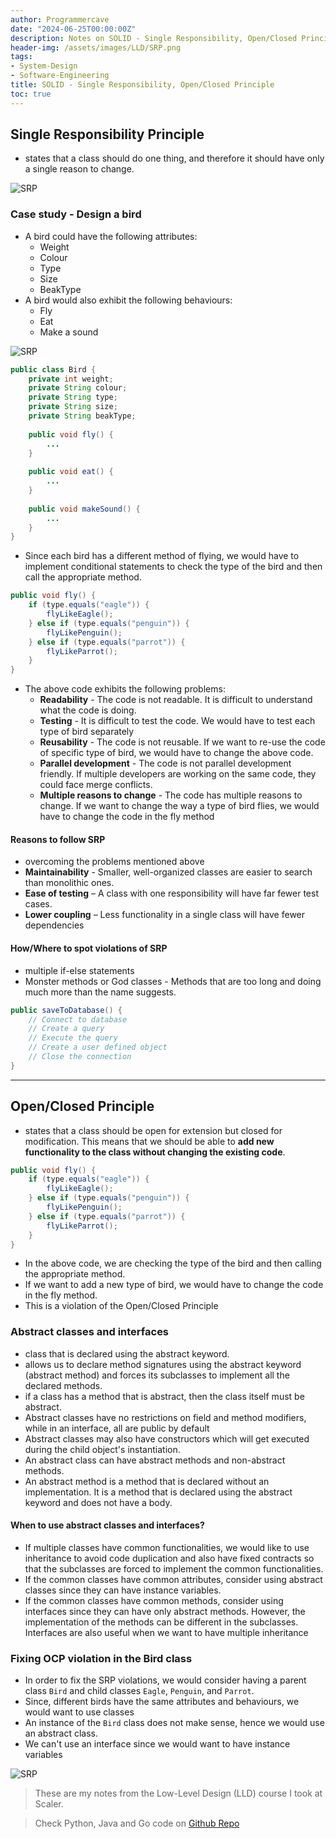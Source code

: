 ```yaml
---
author: Programmercave
date: "2024-06-25T00:00:00Z"
description: Notes on SOLID - Single Responsibility, Open/Closed Principle from Scaler
header-img: /assets/images/LLD/SRP.png
tags:
- System-Design
- Software-Engineering
title: SOLID - Single Responsibility, Open/Closed Principle
toc: true
---
```


## Single Responsibility Principle
- states that a class should do one thing, and therefore it should have only a single reason to change.

![SRP](/assets/images/LLD/SRP.png)

### Case study - Design a bird
- A bird could have the following attributes:
	- Weight
	- Colour
	- Type
	- Size
	- BeakType
- A bird would also exhibit the following behaviours:
	- Fly
	- Eat
	- Make a sound

![SRP](/assets/images/LLD/Bird.png)

```java
public class Bird {
	private int weight;
	private String colour;
	private String type;
	private String size;
	private String beakType;
	
	public void fly() {
		...
	}
	
	public void eat() {
		...
	}
	
	public void makeSound() {
		...
	}
}
```

- Since each bird has a different method of flying, we would have to implement conditional statements to check the type of the bird and then call the appropriate method.
```java
public void fly() {
	if (type.equals("eagle")) {
		flyLikeEagle();
	} else if (type.equals("penguin")) {
		flyLikePenguin();
	} else if (type.equals("parrot")) {
		flyLikeParrot();
	}
}
```

- The above code exhibits the following problems:
  - **Readability** - The code is not readable. It is difficult to understand what the code is doing.
  - **Testing** - It is difficult to test the code. We would have to test each type of bird separately
  - **Reusability** - The code is not reusable. If we want to re-use the code of specific type of bird, we would have to change the above code.
  - **Parallel development** - The code is not parallel development friendly. If multiple developers are working on the same code, they could face merge conflicts.
  - **Multiple reasons to change** - The code has multiple reasons to change. If we want to change the way a type of bird flies, we would have to change the code in the fly method

#### Reasons to follow SRP
- overcoming the problems mentioned above
- **Maintainability** - Smaller, well-organized classes are easier to search than monolithic ones. 
- **Ease of testing** – A class with one responsibility will have far fewer test cases. 
- **Lower coupling** – Less functionality in a single class will have fewer dependencies

#### How/Where to spot violations of SRP
- multiple if-else statements
- Monster methods or God classes - Methods that are too long and doing much more than the name suggests.
```java
public saveToDatabase() { 
	// Connect to database 
	// Create a query 
	// Execute the query
	// Create a user defined object 
	// Close the connection
}
```

---
## Open/Closed Principle

- states that a class should be open for extension but closed for modification. This means that we should be able to **add new functionality to the class without changing the existing code**.
```java
public void fly() {
	if (type.equals("eagle")) {
		flyLikeEagle();
	} else if (type.equals("penguin")) {
		flyLikePenguin();
	} else if (type.equals("parrot")) {
		flyLikeParrot();
	}
}
```

- In the above code, we are checking the type of the bird and then calling the appropriate method. 
- If we want to add a new type of bird, we would have to change the code in the fly method. 
- This is a violation of the Open/Closed Principle

### Abstract classes and interfaces
- class that is declared using the abstract keyword. 
- allows us to declare method signatures using the abstract keyword (abstract method) and forces its subclasses to implement all the declared methods. 
- if a class has a method that is abstract, then the class itself must be abstract.
- Abstract classes have no restrictions on field and method modifiers, while in an interface, all are public by default
- Abstract classes may also have constructors which will get executed during the child object's instantiation.
- An abstract class can have abstract methods and non-abstract methods.
- An abstract method is a method that is declared without an implementation. It is a method that is declared using the abstract keyword and does not have a body.

#### When to use abstract classes and interfaces?
- If multiple classes have common functionalities, we would like to use inheritance to avoid code duplication and also have fixed contracts so that the subclasses are forced to implement the common functionalities. 
- If the common classes have common attributes, consider using abstract classes since they can have instance variables. 
- If the common classes have common methods, consider using interfaces since they can have only abstract methods. However, the implementation of the methods can be different in the subclasses. Interfaces are also useful when we want to have multiple inheritance

### Fixing OCP violation in the Bird class
- In order to fix the SRP violations, we would consider having a parent class `Bird` and child classes `Eagle`, `Penguin`, and `Parrot`.
- Since, different birds have the same attributes and behaviours, we would want to use classes
- An instance of the `Bird` class does not make sense, hence we would use an abstract class. 
- We can't use an interface since we would want to have instance variables

![SRP](/assets/images/LLD/Bird2.png)

> These are my notes from the Low-Level Design (LLD) course I took at Scaler.

> Check Python, Java and Go code on [Github Repo](https://github.com/abhiabhi0/scaler-fundamentals/tree/master/oop/code)